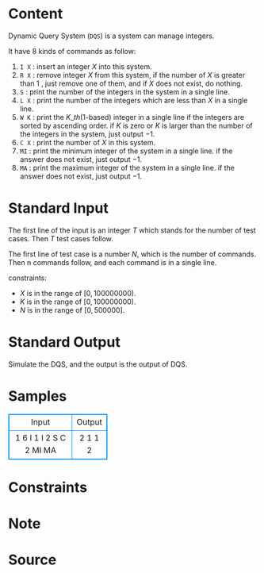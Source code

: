 
# Content

Dynamic Query System (`DQS`) is a system can manage integers. 

It have $8$ kinds of commands as follow:
1. `I X` : insert an integer $X$ into this system.
2. `R X` : remove integer $X$ from this system, if the number 
of $X$ is greater than $1$ , just remove one of them,
and if $X$ does not exist, do nothing.
3. `S` : print the number of the integers in the system 
in a single line.
4. `L X` : print the number of the integers which are less
than $X$ in a single line.
5. `W K` : print the $K\_{th}$($1$-based) integer in a single line 
if the integers are sorted by ascending order.
if $K$ is zero or $K$ is larger than the number of the
integers in the system, just output $-1$.
6. `C X` : print the number of $X$ in this system.
7. `MI` : print the minimum integer of the system in a 
single line. if the answer does not exist, just output $-1$.
8. `MA` : print the maximum integer of the system in a
single line. if the answer does not exist, just output $-1$.

# Standard Input

The first line of the input is an integer $T$ which stands
for the number of test cases. Then $T$ test cases follow.

The first line of test case is a number $N$, which is the 
number of commands. Then n commands follow, and each 
command is in a single line.

constraints:
* $X$ is in the range of $[0, 100000000)$.
* $K$ is in the range of $[0, 100000000)$.
* $N$ is in the range of $[0, 500000]$.

# Standard Output

Simulate the DQS, and the output is the output of DQS.

# Samples

<style>
        table,table tr th, table tr td { border:1px solid #0094ff; }
        table { width: 200px; min-height: 25px; line-height: 25px; text-align: center; border-collapse: collapse;}   
    </style>
<table>
	<tr>
		<td>Input</td>
		<td>Output</td>
	</tr>
<tr><td>1
6
I 1
I 2
S
C 2
MI
MA</td><td>2
1
1
2</td></tr></table>


# Constraints



# Note



# Source


